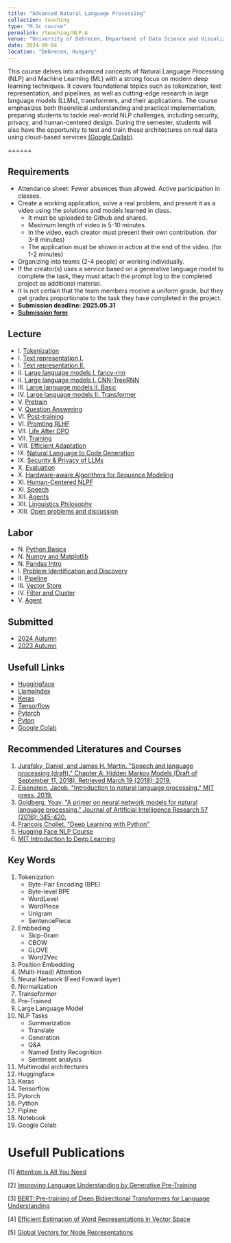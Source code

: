 ```yaml
---
title: "Advanced Natural Language Processing"
collection: teaching
type: "M.Sc course"
permalink: /teaching/NLP-A
venue: "University of Debrecen, Department of Data Science and Visualization"
date: 2024-09-04
location: "Debrecen, Hungary"
---
```


This course delves into advanced concepts of Natural Language Processing (NLP) and Machine Learning (ML) with a strong focus on modern deep learning techniques. It covers foundational topics such as tokenization, text representation, and pipelines, as well as cutting-edge research in large language models (LLMs), transformers, and their applications. The course emphasizes both theoretical understanding and practical implementation, preparing students to tackle real-world NLP challenges, including security, privacy, and human-centered design. During the semester, students will also have the opportunity to test and train these architectures on real data using cloud-based services [(Google Collab)](https://colab.google/).

======

## Requirements

- Attendance sheet: Fewer absences than allowed. Active participation in classes.
- Create a working application, solve a real problem, and present it as a video using the solutions and models learned in class.
     - It must be uploaded to Github and shared.
     - Maximum length of video is 5-10 minutes.
     - In the video, each creator must present their own contribution. (for 3-8 minutes)
     - The application must be shown in action at the end of the video. (for 1-2 minutes)
- Organizing into teams (2-4 people) or working individually.
- If the creator(s) uses a service based on a generative language model to complete the task, they must attach the prompt log to the completed project as additional material.
- It is not certain that the team members receive a uniform grade, but they get grades proportionate to the task they have completed in the project.
- **Submission deadline: 2025.05.31**
- [**Submission form**]()

## Lecture

- I.    [Tokenization](../materials/NLP-A/lectures/lesson_2)
- I.    [Text representation I.](../materials/NLP-A/lectures/lesson_3)
- I.    [Text representation II.](../materials/NLP-A/lectures/lesson_4)
- II.   [Large language models I. fancy-rnn](https://robertlakatos.github.io/me/materials/NLP-A/lectures/fancy-rnn.pdf)
- II.   [Large language models I. CNN-TreeRNN](https://robertlakatos.github.io/me/materials/NLP-A/lectures/CNN-TreeRNN.pdf)
- III.  [Large language models II. Basic](https://robertlakatos.github.io/me/materials/NLP-A/lectures/rnnlm.pdf)
- IV.   [Large language models II. Transformer](https://robertlakatos.github.io/me/materials/NLP-A/lectures/transformers.pdf)
- V.    [Pretrain](https://robertlakatos.github.io/me/materials/NLP-A/lectures/pretraining-updated.pdf)
- V.    [Question Answering](https://robertlakatos.github.io/me/materials/NLP-A/lectures/QA.pdf)
- VI.   [Post-training](https://robertlakatos.github.io/me/materials/NLP-A/lectures/instruction-tuning-rlhf.pdf)
- VI.   [Promting RLHF](https://robertlakatos.github.io/me/materials/NLP-A/lectures/prompting-rlhf.pdf)
- VII.  [Life After DPO](https://robertlakatos.github.io/me/materials/NLP-A/lectures/life-after-dpo-lambert.pdf)
- VII.  [Training](https://robertlakatos.github.io/me/materials/NLP-A/lectures/training.pdf)
- VIII. [Efficient Adaptation](https://robertlakatos.github.io/me/materials/NLP-A/lectures/adaptation.pdf)
- IX.   [Natural Language to Code Generation](https://robertlakatos.github.io/me/materials/NLP-A/lectures/code-generation-pengcheng-yin.pdf)
- IX.   [Security & Privacy of LLMs](https://robertlakatos.github.io/me/materials/NLP-A/lectures/security-and-privacy.pdf)
- X.    [Evaluation](https://robertlakatos.github.io/me/materials/NLP-A/lectures/evaluation.pdf)
- X.    [Hardware-aware Algorithms for Sequence Modeling](https://robertlakatos.github.io/me/materials/NLP-A/lectures/hardware-aware.pdf)
- XI.   [Human-Centered NLPF](https://robertlakatos.github.io/me/materials/NLP-A/lectures/human-centered-nlp.pdf)
- XI.   [Speech](https://robertlakatos.github.io/me/materials/NLP-A/lectures/speech-bci.pdf)
- XII.  [Agents](https://robertlakatos.github.io/me/materials/NLP-A/lectures/agents.pdf)
- XII.  [Linguistics Philosophy](https://robertlakatos.github.io/me/materials/NLP-A/lectures/linguistics-philosophy.pdf)
- XIII. [Open problems and discussion](https://robertlakatos.github.io/me/materials/NLP-A/lectures/open-problems.pdf)

## Labor

- N.    [Python Basics](../materials/NLP-I/labor/N-python)
- N.    [Numpy and Matplotlib](../materials/NLP-I/labor/N-numpy-and-matplotlib)
- N.    [Pandas Intro](../materials/NLP-I/labor/N-pandas)
- I.    [Problem Identification and Discovery](../materials/NLP-A/labor/problem)
- II.   [Pipeline](../materials/NLP-A/labor/pipeline)
- III.  [Vector Store](../materials/NLP-A/labor/vector-store)
- IV.   [Filter and Cluster](../materials/NLP-A/labor/filter-cluster)
- V.    [Agent](../materials/NLP-A/labor/agent)

## Submitted

- [2024 Autumn](../materials/NLP-I/submitted/2024-2)
- [2023 Autumn](../materials/NLP-I/submitted/2023-2)

## Usefull Links

- [Huggingface](https://huggingface.co/)
- [LlamaIndex](https://docs.llamaindex.ai/en/stable/)
- [Keras](https://keras.io/)
- [Tensorflow](https://www.tensorflow.org/)
- [Pytorch](https://pytorch.org/)
- [Pyton](https://www.python.org/)
- [Google Colab](https://colab.google/)

## Recommended Literatures and Courses

1. [Jurafsky, Daniel, and James H. Martin. "Speech and language processing (draft)." Chapter A: Hidden Markov Models (Draft of September 11, 2018). Retrieved March 19 (2018): 2019.](https://ms.b-ok.xyz/book/3560643/4a6ab2)
2. [Eisenstein, Jacob. "Introduction to natural language processing." MIT press, 2019.](https://mitpress.mit.edu/9780262042840/introduction-to-natural-language-processing/)
3. [Goldberg, Yoav. "A primer on neural network models for natural language processing." Journal of Artificial Intelligence Research 57 (2016): 345-420.](https://arxiv.org/pdf/1510.00726.pdf)
4. [Francois Chollet. "Deep Learning with Python"](https://www.amazon.com/Deep-Learning-Python-Francois-Chollet/dp/1617294438)
5. [Hugging Face NLP Course](https://huggingface.co/learn/nlp-course/chapter0/1?fw=pt)
6. [MIT Introduction to Deep Learning](http://introtodeeplearning.com/)

## Key Words

1. Tokenization 
    - Byte-Pair Encoding (BPE)
    - Byte-level BPE
    - WordLevel
    - WordPiece
    - Unigram
    - SentencePiece
2. Embbeding
    - Skip-Gram
    - CBOW
    - GLOVE
    - Word2Vec
3. Position Embedding
4. (Multi-Head) Attention
5. Neural Network (Feed Foward layer)
6. Normalization
7. Transoformer
8. Pre-Trained
9. Large Language Model
10. NLP Tasks
    - Summarization
    - Translate
    - Generation
    - Q&A
    - Named Entity Recognition
    - Sentiment analysis
11. Multimodal architectures
12. Huggingface
13. Keras
14. Tensorflow
15. Pytorch
16. Python
17. Pipline
18. Notebook
19. Google Colab

# Usefull Publications

[1] [Attention Is All You Need](https://arxiv.org/pdf/1706.03762.pdf)

[2] [Improving Language Understanding by Generative Pre-Training](https://cdn.openai.com/research-covers/language-unsupervised/language_understanding_paper.pdf)

[3] [BERT: Pre-training of Deep Bidirectional Transformers for Language Understanding](https://arxiv.org/pdf/1810.04805.pdf)

[4] [Efficient Estimation of Word Representations in Vector Space](https://arxiv.org/abs/1301.3781)

[5] [Global Vectors for Node Representations](https://arxiv.org/pdf/1902.11004.pdf)